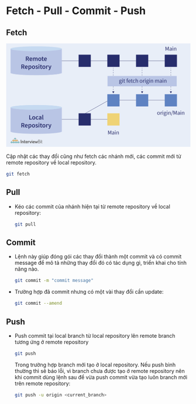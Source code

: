 # Fetch - Pull - Commit - Push

## Fetch

![](../../_images/git-fetch.png)

Cập nhật các thay đổi cũng như fetch các nhánh mới, các commit mới từ remote repository về local repository.

  ```bash
  git fetch
  ```

## Pull

- Kéo các commit của nhánh hiện tại từ remote repository về local repository:

  ```bash
  git pull
  ```

## Commit

- Lệnh này giúp đóng gói các thay đổi thành một commit và có commit message để mô tả những thay đổi đó có tác dụng gì, triển khai cho tính năng nào.

  ```bash
  git commit -m "commit message"
  ```

- Trường hợp đã commit nhưng có một vài thay đổi cần update:

  ```bash
  git commit --amend
  ```

## Push

- Push commit tại local branch từ local repository lên remote branch tương ứng ở remote repository

  ```bash
  git push
  ```

  Trong trường hợp branch mới tạo ở local repository. Nếu push bình thường thì sẽ báo lỗi, vì branch chưa được tạo ở remote repository nên khi commit dùng lệnh sau để vừa push commit vừa tạo luôn branch mới trên remote repository:

  ```bash
  git push -u origin <current_branch>
  ```

